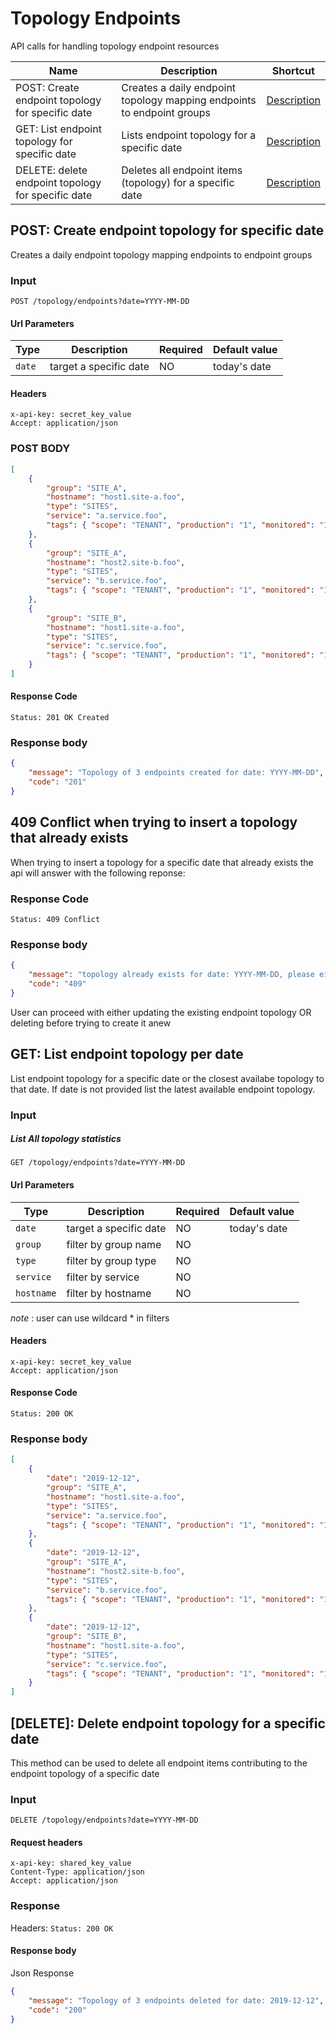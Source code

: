 # Topology Endpoints

API calls for handling topology endpoint resources

| Name                                               | Description                                                            | Shortcut                     |
| -------------------------------------------------- | ---------------------------------------------------------------------- | ---------------------------- |
| POST: Create endpoint topology for specific date   | Creates a daily endpoint topology mapping endpoints to endpoint groups | <a href="#1">Description</a> |
| GET: List endpoint topology for specific date      | Lists endpoint topology for a specific date                            | <a href="#2">Description</a> |
| DELETE: delete endpoint topology for specific date | Deletes all endpoint items (topology) for a specific date              | <a href="#3">Description</a> |

<a id="1"></a>

## POST: Create endpoint topology for specific date

Creates a daily endpoint topology mapping endpoints to endpoint groups

### Input

```
POST /topology/endpoints?date=YYYY-MM-DD
```

#### Url Parameters

| Type   | Description            | Required | Default value |
| ------ | ---------------------- | -------- | ------------- |
| `date` | target a specific date | NO       | today's date  |

#### Headers

```
x-api-key: secret_key_value
Accept: application/json
```

### POST BODY

```json
[
    {
        "group": "SITE_A",
        "hostname": "host1.site-a.foo",
        "type": "SITES",
        "service": "a.service.foo",
        "tags": { "scope": "TENANT", "production": "1", "monitored": "1" }
    },
    {
        "group": "SITE_A",
        "hostname": "host2.site-b.foo",
        "type": "SITES",
        "service": "b.service.foo",
        "tags": { "scope": "TENANT", "production": "1", "monitored": "1" }
    },
    {
        "group": "SITE_B",
        "hostname": "host1.site-a.foo",
        "type": "SITES",
        "service": "c.service.foo",
        "tags": { "scope": "TENANT", "production": "1", "monitored": "1" }
    }
]
```

#### Response Code

```
Status: 201 OK Created
```

### Response body

```json
{
    "message": "Topology of 3 endpoints created for date: YYYY-MM-DD",
    "code": "201"
}
```

## 409 Conflict when trying to insert a topology that already exists

When trying to insert a topology for a specific date that already exists the api will answer with the following reponse:

### Response Code

```
Status: 409 Conflict
```

### Response body

```json
{
    "message": "topology already exists for date: YYYY-MM-DD, please either update it or delete it first!",
    "code": "409"
}
```

User can proceed with either updating the existing endpoint topology OR deleting before trying to create it anew

<a id="2"></a>

## GET: List endpoint topology per date

List endpoint topology for a specific date or the closest availabe topology to that date. If date is not provided list the latest available endpoint topology.

### Input

##### List All topology statistics

```
GET /topology/endpoints?date=YYYY-MM-DD
```

#### Url Parameters

| Type       | Description            | Required | Default value |
| ---------- | ---------------------- | -------- | ------------- |
| `date`     | target a specific date | NO       | today's date  |
| `group`    | filter by group name   | NO       |               |
| `type`     | filter by group type   | NO       |               |
| `service`  | filter by service      | NO       |               |
| `hostname` | filter by hostname     | NO       |               |

_note_ : user can use wildcard \* in filters

#### Headers

```
x-api-key: secret_key_value
Accept: application/json
```

#### Response Code

```
Status: 200 OK
```

### Response body

```json
[
    {
        "date": "2019-12-12",
        "group": "SITE_A",
        "hostname": "host1.site-a.foo",
        "type": "SITES",
        "service": "a.service.foo",
        "tags": { "scope": "TENANT", "production": "1", "monitored": "1" }
    },
    {
        "date": "2019-12-12",
        "group": "SITE_A",
        "hostname": "host2.site-b.foo",
        "type": "SITES",
        "service": "b.service.foo",
        "tags": { "scope": "TENANT", "production": "1", "monitored": "1" }
    },
    {
        "date": "2019-12-12",
        "group": "SITE_B",
        "hostname": "host1.site-a.foo",
        "type": "SITES",
        "service": "c.service.foo",
        "tags": { "scope": "TENANT", "production": "1", "monitored": "1" }
    }
]
```

<a id='3'></a>

## [DELETE]: Delete endpoint topology for a specific date

This method can be used to delete all endpoint items contributing to the endpoint topology of a specific date

### Input

```
DELETE /topology/endpoints?date=YYYY-MM-DD
```

#### Request headers

```
x-api-key: shared_key_value
Content-Type: application/json
Accept: application/json
```

### Response

Headers: `Status: 200 OK`

#### Response body

Json Response

```json
{
    "message": "Topology of 3 endpoints deleted for date: 2019-12-12",
    "code": "200"
}
```

